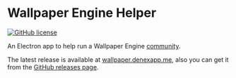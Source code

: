 # Wallpaper Engine Helper

[![GitHub license](https://img.shields.io/github/license/denexapp/wallpaper-engine-helper)](https://github.com/denexapp/wallpaper-engine-helper/blob/master/LICENSE)

An Electron app to help run a Wallpaper Engine [community](https://vk.com/wp.engine).

The latest release is available at [wallpaper.denexapp.me](https://wallpaper.denexapp.me), also you can get it from the [GitHub releases page](https://github.com/denexapp/wallpaper-engine-vk-helper/releases).
